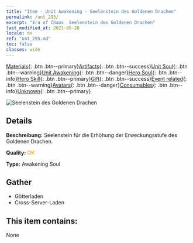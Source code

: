 ```yaml
---
title: "Item - Unit Awakening - Seelenstein des Goldenen Drachen"
permalink: /unt_295/
excerpt: "Era of Chaos  Seelenstein des Goldenen Drachen"
last_modified_at: 2021-05-28
locale: de
ref: "unt_295.md"
toc: false
classes: wide
---
```

 [Materials](/ItemsDE/){: .btn .btn--primary}[Artifacts](/ItemsDE/Artifacts/){: .btn .btn--success}[Unit Soul](/ItemsDE/UnitSoul/){: .btn .btn--warning}[Unit Awakening](/ItemsDE/UnitAwakening/){: .btn .btn--danger}[Hero Soul](/ItemsDE/HeroSoul/){: .btn .btn--info}[Hero Skill](/ItemsDE/HeroSkill/){: .btn .btn--primary}[Gift](/ItemsDE/Gift/){: .btn .btn--success}[Event related](/ItemsDE/Events/){: .btn .btn--warning}[Avatars](/ItemsDE/Avatars/){: .btn .btn--danger}[Consumables](/ItemsDE/Consumables/){: .btn .btn--info}[Unknown](/ItemsDE/Unknown/){: .btn .btn--primary}

 ![Seelenstein des Goldenen Drachen](/images/u/tia_lvlong.jpg)

## Details
 **Beschreibung:** Seelenstein für die Erhöhung der Erweckungsstufe des Goldenen Drachen.

 **Quality:** <span style="color: #FF8C00">OK</span>

 **Type:** Awakening Soul

## Gather

*    Götterladen 
*    Cross-Server-Laden 

## This item contains:

  None

